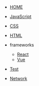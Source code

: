 - [HOME]()
  
- [JavaScript](language/js.md)
- [CSS](css/css.md)
- [HTML](html/html.md)
- frameworks
  - [React](frameworks/React.md)
  - [Vue](/frameworks/Vue.md)
- [Test](test/main.md)
- [Network](network/network.md)